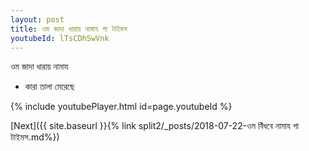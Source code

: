```yaml
---
layout: post
title: ওম জাদা ধারায় নামায গা টাইমস
youtubeId: lTsCDhSwVnk
---
```

 
 
 ওম জাদা ধারায় নামায  
 
 -  কারা তালা মেরেছে 
 
  
 
  
 
 
 
 
 
 


{% include youtubePlayer.html id=page.youtubeId %}
 
[Next]({{ site.baseurl }}{% link  split2/_posts/2018-07-22-ওম বিঁধবে নামায গা টাইমস.md%})
 

